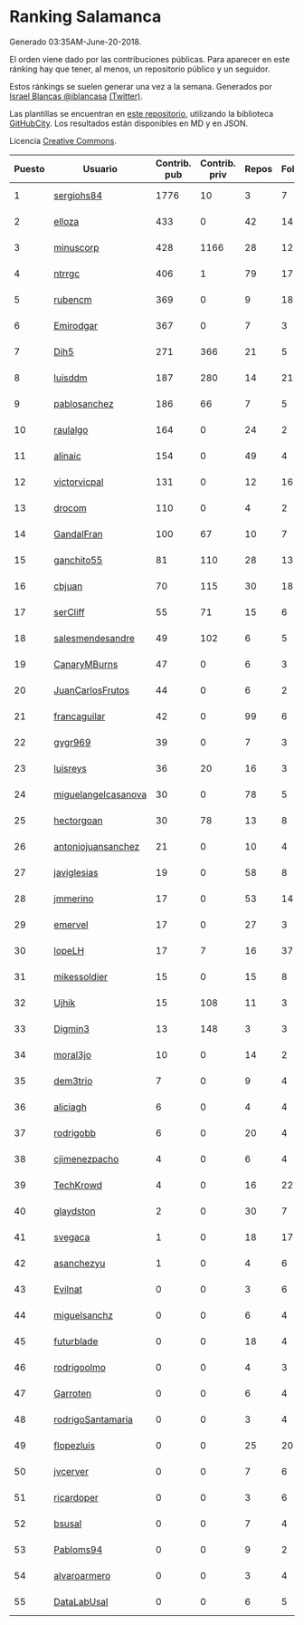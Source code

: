 # Ranking Salamanca

Generado 03:35AM-June-20-2018.

El orden viene dado por las contribuciones públicas. Para aparecer en este ránking hay que tener, al menos, un repositorio público y un seguidor.

Estos ránkings se suelen generar una vez a la semana. Generados por [Israel Blancas @iblancasa](https://github.com/iblancasa/) [(Twitter)](https://twitter.com/iblancasa).

Las plantillas se encuentran en [este repositorio](https://github.com/iblancasa/GH-Spanish-Ranking), utilizando la biblioteca [GitHubCity](https://github.com/iblancasa/GitHubCity). Los resultados están disponibles en MD y en JSON.

Licencia [Creative Commons](https://creativecommons.org/licenses/by/4.0/).

| Puesto   |  Usuario  | Contrib. pub | Contrib. priv |Repos| Followers | Desde |  Avatar  |
|----------|-----------|--------------|---------------|-----|-----------|-------|----------|
|1|[sergiohs84](https://github.com/sergiohs84)|1776|10|3|7|2015-03-28|![sergiohs84]()|
|2|[elloza](https://github.com/elloza)|433|0|42|14|2015-02-24|![elloza]()|
|3|[minuscorp](https://github.com/minuscorp)|428|1166|28|12|2013-03-09|![minuscorp]()|
|4|[ntrrgc](https://github.com/ntrrgc)|406|1|79|17|2011-08-24|![ntrrgc]()|
|5|[rubencm](https://github.com/rubencm)|369|0|9|18|2011-06-29|![rubencm]()|
|6|[Emirodgar](https://github.com/Emirodgar)|367|0|7|3|2013-04-30|![Emirodgar]()|
|7|[Dih5](https://github.com/Dih5)|271|366|21|5|2015-04-22|![Dih5]()|
|8|[luisddm](https://github.com/luisddm)|187|280|14|21|2012-12-06|![luisddm]()|
|9|[pablosanchez](https://github.com/pablosanchez)|186|66|7|5|2015-11-08|![pablosanchez]()|
|10|[raulalgo](https://github.com/raulalgo)|164|0|24|2|2014-07-03|![raulalgo]()|
|11|[alinaic](https://github.com/alinaic)|154|0|49|4|2018-03-16|![alinaic]()|
|12|[victorvicpal](https://github.com/victorvicpal)|131|0|12|16|2014-12-02|![victorvicpal]()|
|13|[drocom](https://github.com/drocom)|110|0|4|2|2017-10-05|![drocom]()|
|14|[GandalFran](https://github.com/GandalFran)|100|67|10|7|2017-07-07|![GandalFran]()|
|15|[ganchito55](https://github.com/ganchito55)|81|110|28|13|2013-06-17|![ganchito55]()|
|16|[cbjuan](https://github.com/cbjuan)|70|115|30|18|2012-12-01|![cbjuan]()|
|17|[serCliff](https://github.com/serCliff)|55|71|15|6|2015-07-27|![serCliff]()|
|18|[salesmendesandre](https://github.com/salesmendesandre)|49|102|6|5|2016-04-03|![salesmendesandre]()|
|19|[CanaryMBurns](https://github.com/CanaryMBurns)|47|0|6|3|2015-11-07|![CanaryMBurns]()|
|20|[JuanCarlosFrutos](https://github.com/JuanCarlosFrutos)|44|0|6|2|2017-02-23|![JuanCarlosFrutos]()|
|21|[francaguilar](https://github.com/francaguilar)|42|0|99|6|2015-03-19|![francaguilar]()|
|22|[gygr969](https://github.com/gygr969)|39|0|7|3|2015-11-14|![gygr969]()|
|23|[luisreys](https://github.com/luisreys)|36|20|16|3|2015-11-18|![luisreys]()|
|24|[miguelangelcasanova](https://github.com/miguelangelcasanova)|30|0|78|5|2011-04-02|![miguelangelcasanova]()|
|25|[hectorgoan](https://github.com/hectorgoan)|30|78|13|8|2013-08-12|![hectorgoan]()|
|26|[antoniojuansanchez](https://github.com/antoniojuansanchez)|21|0|10|4|2013-10-01|![antoniojuansanchez]()|
|27|[javiglesias](https://github.com/javiglesias)|19|0|58|8|2014-10-06|![javiglesias]()|
|28|[jmmerino](https://github.com/jmmerino)|17|0|53|14|2011-10-26|![jmmerino]()|
|29|[emervel](https://github.com/emervel)|17|0|27|3|2014-05-11|![emervel]()|
|30|[lopeLH](https://github.com/lopeLH)|17|7|16|37|2014-04-29|![lopeLH]()|
|31|[mikessoldier](https://github.com/mikessoldier)|15|0|15|8|2013-10-23|![mikessoldier]()|
|32|[Ujhik](https://github.com/Ujhik)|15|108|11|3|2017-03-07|![Ujhik]()|
|33|[Digmin3](https://github.com/Digmin3)|13|148|3|3|2014-06-01|![Digmin3]()|
|34|[moral3jo](https://github.com/moral3jo)|10|0|14|2|2010-12-15|![moral3jo]()|
|35|[dem3trio](https://github.com/dem3trio)|7|0|9|4|2011-05-05|![dem3trio]()|
|36|[aliciagh](https://github.com/aliciagh)|6|0|4|4|2012-01-12|![aliciagh]()|
|37|[rodrigobb](https://github.com/rodrigobb)|6|0|20|4|2012-04-12|![rodrigobb]()|
|38|[cjimenezpacho](https://github.com/cjimenezpacho)|4|0|6|4|2012-09-26|![cjimenezpacho]()|
|39|[TechKrowd](https://github.com/TechKrowd)|4|0|16|22|2015-10-10|![TechKrowd]()|
|40|[glaydston](https://github.com/glaydston)|2|0|30|7|2012-08-11|![glaydston]()|
|41|[svegaca](https://github.com/svegaca)|1|0|18|17|2010-02-03|![svegaca]()|
|42|[asanchezyu](https://github.com/asanchezyu)|1|0|4|6|2014-05-13|![asanchezyu]()|
|43|[Evilnat](https://github.com/Evilnat)|0|0|3|6|2011-01-12|![Evilnat]()|
|44|[miguelsanchz](https://github.com/miguelsanchz)|0|0|6|4|2012-07-10|![miguelsanchz]()|
|45|[futurblade](https://github.com/futurblade)|0|0|18|4|2012-10-03|![futurblade]()|
|46|[rodrigoolmo](https://github.com/rodrigoolmo)|0|0|4|3|2011-04-09|![rodrigoolmo]()|
|47|[Garroten](https://github.com/Garroten)|0|0|6|4|2008-05-04|![Garroten]()|
|48|[rodrigoSantamaria](https://github.com/rodrigoSantamaria)|0|0|3|4|2012-04-02|![rodrigoSantamaria]()|
|49|[flopezluis](https://github.com/flopezluis)|0|0|25|20|2010-11-01|![flopezluis]()|
|50|[jvcerver](https://github.com/jvcerver)|0|0|7|6|2013-10-22|![jvcerver]()|
|51|[ricardoper](https://github.com/ricardoper)|0|0|3|6|2013-08-04|![ricardoper]()|
|52|[bsusal](https://github.com/bsusal)|0|0|7|4|2014-02-26|![bsusal]()|
|53|[Pabloms94](https://github.com/Pabloms94)|0|0|9|2|2016-02-11|![Pabloms94]()|
|54|[alvaroarmero](https://github.com/alvaroarmero)|0|0|3|4|2016-01-22|![alvaroarmero]()|
|55|[DataLabUsal](https://github.com/DataLabUsal)|0|0|6|5|2016-05-18|![DataLabUsal]()|

